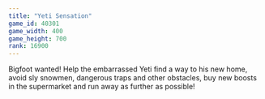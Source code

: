 ```yaml
---
title: "Yeti Sensation"
game_id: 40301
game_width: 400
game_height: 700
rank: 16900
---
```

Bigfoot wanted! Help the embarrassed Yeti find a way to his new home, avoid sly snowmen, dangerous traps and other obstacles, buy new boosts in the supermarket and run away as further as possible!